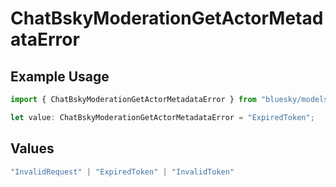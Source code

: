 # ChatBskyModerationGetActorMetadataError

## Example Usage

```typescript
import { ChatBskyModerationGetActorMetadataError } from "bluesky/models/errors";

let value: ChatBskyModerationGetActorMetadataError = "ExpiredToken";
```

## Values

```typescript
"InvalidRequest" | "ExpiredToken" | "InvalidToken"
```